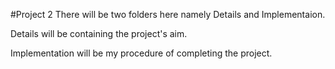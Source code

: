#Project 2
There will be two folders here namely Details and Implementaion.

Details will be containing the project's aim.

Implementation will be my procedure of completing the project.
